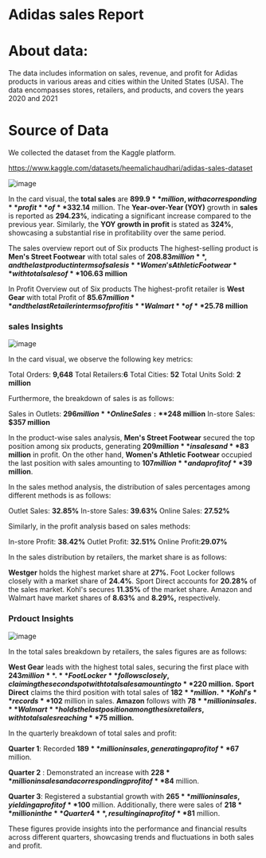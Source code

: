 # Adidas sales Report

# About data: 

The data includes information on sales, revenue, and profit for Adidas products in various areas and cities within the United States (USA). The data encompasses stores, retailers, and products, and covers the years 2020 and 2021

# Source of Data

We collected the dataset from the Kaggle platform.

https://www.kaggle.com/datasets/heemalichaudhari/adidas-sales-dataset

![image](https://github.com/github-aapmor/PowerBI-Reports/assets/149667836/8eb9b27f-f326-46fb-ae9c-b2781643f957)


In the card visual, the **total sales** are **$899.9** million, with a corresponding **profit** of **$332.14** million. The **Year-over-Year (YOY)** growth in **sales** is reported as **294.23%**, indicating a significant increase compared to the previous year. Similarly, the **YOY growth in profit** is stated as **324%**, showcasing a substantial rise in profitability over the same period.


The sales overview report out of Six products The highest-selling product is **Men's Street Footwear** with total sales of **$208.83 million**, and the last product in terms of sales is **Women's Athletic Footwear** with total sales of **$106.63 million**

In Profit Overview out of Six products The highest-profit retailer is **West Gear** with total Profit of  **$85.67 million** and the last Retailer in terms of profit  is **Walmart** of **$25.78 million**


### sales Insights

![image](https://github.com/github-aapmor/PowerBI-Reports/assets/149667836/995a5f98-a596-46eb-b861-604b446ec066)

In the card visual, we observe the following key metrics:

Total Orders: **9,648**
Total Retailers:**6**
Total Cities: **52**
Total Units Sold: **2 million**

Furthermore, the breakdown of sales is as follows:

Sales in Outlets: **$296 million**
Online Sales: **$248 million**
In-store Sales: **$357 million**

In the product-wise sales analysis, **Men's Street Footwear** secured the top position among six products, generating **$209 million** in sales and **$83 million** in profit. On the other hand, **Women's Athletic Footwear** occupied the last position with sales amounting to **$107 million** and a profit of **$39 million**.

In the sales method analysis, the distribution of sales percentages among different methods is as follows:

Outlet Sales: **32.85%**
In-store Sales: **39.63%**
Online Sales: **27.52%**

Similarly, in the profit analysis based on sales methods:

In-store Profit: **38.42%**
Outlet Profit: **32.51%**
Online Profit:**29.07%**


In the sales distribution by retailers, the market share is as follows:

**Westger** holds the highest market share at **27%.**
Foot Locker follows closely with a market share of **24.4%**.
Sport Direct accounts for **20.28%** of the sales market.
Kohl's secures **11.35%** of the market share.
Amazon and Walmart have market shares of **8.63%** and **8.29%,** respectively.


### Prdouct Insights


![image](https://github.com/github-aapmor/PowerBI-Reports/assets/149667836/9df48a50-3a48-4f80-a55b-b8694f328b4b)

In the total sales breakdown by retailers, the sales figures are as follows:

**West Gear** leads with the highest total sales, securing the first place with **$243 million**.
**Foot Locker** follows closely, claiming the second spot with total sales amounting to **$220 million.**
**Sport Direct** claims the third position with total sales of **$182** million.
**Kohl's** records **$102** million in sales.
**Amazon** follows with **$78** million in sales.
**Walmart** holds the last position among the six retailers, with total sales reaching **$75 million.**


In the quarterly breakdown of total sales and profit:

**Quarter 1**: Recorded **$189 **million in sales, generating a profit of **$67** million.

**Quarter 2** : Demonstrated an increase with **$228** million in sales and a corresponding profit of **$84** million.

**Quarter 3**: Registered a substantial growth with **$265** million in sales, yielding a profit of **$100** million. Additionally, there were sales of **$218** million in the  **Quarter 4**, resulting in a profit of **$81** million.

These figures provide insights into the performance and financial results across different quarters, showcasing trends and fluctuations in both sales and profit.



















